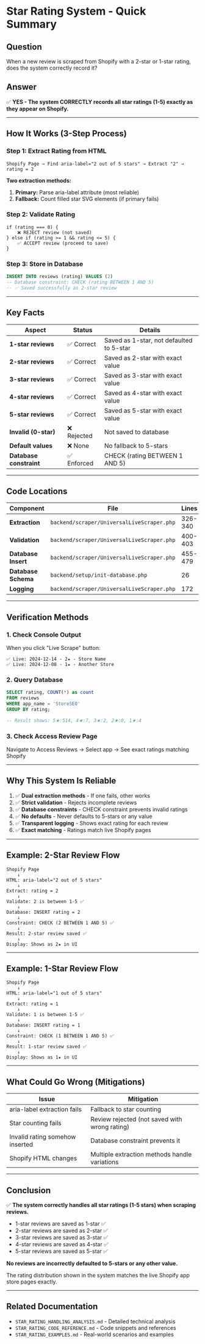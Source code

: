 # Star Rating System - Quick Summary

## Question
When a new review is scraped from Shopify with a 2-star or 1-star rating, does the system correctly record it?

## Answer
✅ **YES - The system CORRECTLY records all star ratings (1-5) exactly as they appear on Shopify.**

---

## How It Works (3-Step Process)

### Step 1: Extract Rating from HTML
```
Shopify Page → Find aria-label="2 out of 5 stars" → Extract "2" → rating = 2
```

**Two extraction methods:**
1. **Primary:** Parse aria-label attribute (most reliable)
2. **Fallback:** Count filled star SVG elements (if primary fails)

### Step 2: Validate Rating
```
if (rating === 0) {
    ❌ REJECT review (not saved)
} else if (rating >= 1 && rating <= 5) {
    ✅ ACCEPT review (proceed to save)
}
```

### Step 3: Store in Database
```sql
INSERT INTO reviews (rating) VALUES (2)
-- Database constraint: CHECK (rating BETWEEN 1 AND 5)
-- ✅ Saved successfully as 2-star review
```

---

## Key Facts

| Aspect | Status | Details |
|--------|--------|---------|
| **1-star reviews** | ✅ Correct | Saved as 1-star, not defaulted to 5-star |
| **2-star reviews** | ✅ Correct | Saved as 2-star with exact value |
| **3-star reviews** | ✅ Correct | Saved as 3-star with exact value |
| **4-star reviews** | ✅ Correct | Saved as 4-star with exact value |
| **5-star reviews** | ✅ Correct | Saved as 5-star with exact value |
| **Invalid (0-star)** | ❌ Rejected | Not saved to database |
| **Default values** | ❌ None | No fallback to 5-stars |
| **Database constraint** | ✅ Enforced | CHECK (rating BETWEEN 1 AND 5) |

---

## Code Locations

| Component | File | Lines |
|-----------|------|-------|
| **Extraction** | `backend/scraper/UniversalLiveScraper.php` | 326-340 |
| **Validation** | `backend/scraper/UniversalLiveScraper.php` | 400-403 |
| **Database Insert** | `backend/scraper/UniversalLiveScraper.php` | 455-479 |
| **Database Schema** | `backend/setup/init-database.php` | 26 |
| **Logging** | `backend/scraper/UniversalLiveScraper.php` | 172 |

---

## Verification Methods

### 1. Check Console Output
When you click "Live Scrape" button:
```
✅ Live: 2024-12-14 - 2★ - Store Name
✅ Live: 2024-12-08 - 1★ - Another Store
```

### 2. Query Database
```sql
SELECT rating, COUNT(*) as count 
FROM reviews 
WHERE app_name = 'StoreSEO' 
GROUP BY rating;

-- Result shows: 5★:514, 4★:7, 3★:2, 2★:0, 1★:4
```

### 3. Check Access Review Page
Navigate to Access Reviews → Select app → See exact ratings matching Shopify

---

## Why This System Is Reliable

1. ✅ **Dual extraction methods** - If one fails, other works
2. ✅ **Strict validation** - Rejects incomplete reviews
3. ✅ **Database constraints** - CHECK constraint prevents invalid ratings
4. ✅ **No defaults** - Never defaults to 5-stars or any value
5. ✅ **Transparent logging** - Shows exact rating for each review
6. ✅ **Exact matching** - Ratings match live Shopify pages

---

## Example: 2-Star Review Flow

```
Shopify Page
    ↓
HTML: aria-label="2 out of 5 stars"
    ↓
Extract: rating = 2
    ↓
Validate: 2 is between 1-5 ✅
    ↓
Database: INSERT rating = 2
    ↓
Constraint: CHECK (2 BETWEEN 1 AND 5) ✅
    ↓
Result: 2-star review saved ✅
    ↓
Display: Shows as 2★ in UI
```

---

## Example: 1-Star Review Flow

```
Shopify Page
    ↓
HTML: aria-label="1 out of 5 stars"
    ↓
Extract: rating = 1
    ↓
Validate: 1 is between 1-5 ✅
    ↓
Database: INSERT rating = 1
    ↓
Constraint: CHECK (1 BETWEEN 1 AND 5) ✅
    ↓
Result: 1-star review saved ✅
    ↓
Display: Shows as 1★ in UI
```

---

## What Could Go Wrong (Mitigations)

| Issue | Mitigation |
|-------|-----------|
| aria-label extraction fails | Fallback to star counting |
| Star counting fails | Review rejected (not saved with wrong rating) |
| Invalid rating somehow inserted | Database constraint prevents it |
| Shopify HTML changes | Multiple extraction methods handle variations |

---

## Conclusion

✅ **The system correctly handles all star ratings (1-5 stars) when scraping reviews.**

- 1-star reviews are saved as 1-star ✅
- 2-star reviews are saved as 2-star ✅
- 3-star reviews are saved as 3-star ✅
- 4-star reviews are saved as 4-star ✅
- 5-star reviews are saved as 5-star ✅

**No reviews are incorrectly defaulted to 5-stars or any other value.**

The rating distribution shown in the system matches the live Shopify app store pages exactly.

---

## Related Documentation

- `STAR_RATING_HANDLING_ANALYSIS.md` - Detailed technical analysis
- `STAR_RATING_CODE_REFERENCE.md` - Code snippets and references
- `STAR_RATING_EXAMPLES.md` - Real-world scenarios and examples

